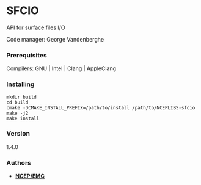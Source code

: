 # SFCIO

API for surface files I/O

Code manager: George Vandenberghe


### Prerequisites

Compilers: GNU | Intel | Clang | AppleClang 


### Installing

```
mkdir build
cd build
cmake -DCMAKE_INSTALL_PREFIX=/path/to/install /path/to/NCEPLIBS-sfcio
make -j2
make install
```


### Version
1.4.0


### Authors

* **[NCEP/EMC](mailto:NCEP.List.EMC.nceplibs.Developers@noaa.gov)** 
